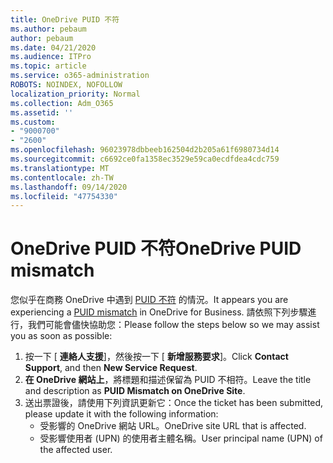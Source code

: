 ```yaml
---
title: OneDrive PUID 不符
ms.author: pebaum
author: pebaum
ms.date: 04/21/2020
ms.audience: ITPro
ms.topic: article
ms.service: o365-administration
ROBOTS: NOINDEX, NOFOLLOW
localization_priority: Normal
ms.collection: Adm_O365
ms.assetid: ''
ms.custom:
- "9000700"
- "2600"
ms.openlocfilehash: 96023978dbbeeb162504d2b205a61f6980734d14
ms.sourcegitcommit: c6692ce0fa1358ec3529e59ca0ecdfdea4cdc759
ms.translationtype: MT
ms.contentlocale: zh-TW
ms.lasthandoff: 09/14/2020
ms.locfileid: "47754330"
---
```

# <a name="onedrive-puid-mismatch"></a><span data-ttu-id="4889a-102">OneDrive PUID 不符</span><span class="sxs-lookup"><span data-stu-id="4889a-102">OneDrive PUID mismatch</span></span>
<span data-ttu-id="4889a-103">您似乎在商務 OneDrive 中遇到 [PUID 不符](https://docs.microsoft.com/sharepoint/support/administration/access-denied-or-need-permission-error-sharepoint-online-or-onedrive-for-business#when-accessing-a-onedrive-site) 的情況。</span><span class="sxs-lookup"><span data-stu-id="4889a-103">It appears you are experiencing a [PUID mismatch](https://docs.microsoft.com/sharepoint/support/administration/access-denied-or-need-permission-error-sharepoint-online-or-onedrive-for-business#when-accessing-a-onedrive-site) in OneDrive for Business.</span></span> <span data-ttu-id="4889a-104">請依照下列步驟進行，我們可能會儘快協助您：</span><span class="sxs-lookup"><span data-stu-id="4889a-104">Please follow the steps below so we may assist you as soon as possible:</span></span>

1. <span data-ttu-id="4889a-105">按一下 [ **連絡人支援**]，然後按一下 [ **新增服務要求**]。</span><span class="sxs-lookup"><span data-stu-id="4889a-105">Click **Contact Support**, and then **New Service Request**.</span></span>
2. <span data-ttu-id="4889a-106">**在 OneDrive 網站上**，將標題和描述保留為 PUID 不相符。</span><span class="sxs-lookup"><span data-stu-id="4889a-106">Leave the title and description as **PUID Mismatch on OneDrive Site**.</span></span>
3. <span data-ttu-id="4889a-107">送出票證後，請使用下列資訊更新它：</span><span class="sxs-lookup"><span data-stu-id="4889a-107">Once the ticket has been submitted, please update it with the following information:</span></span>
    - <span data-ttu-id="4889a-108">受影響的 OneDrive 網站 URL。</span><span class="sxs-lookup"><span data-stu-id="4889a-108">OneDrive site URL that is affected.</span></span>
    - <span data-ttu-id="4889a-109">受影響使用者 (UPN) 的使用者主體名稱。</span><span class="sxs-lookup"><span data-stu-id="4889a-109">User principal name (UPN) of the affected user.</span></span>




